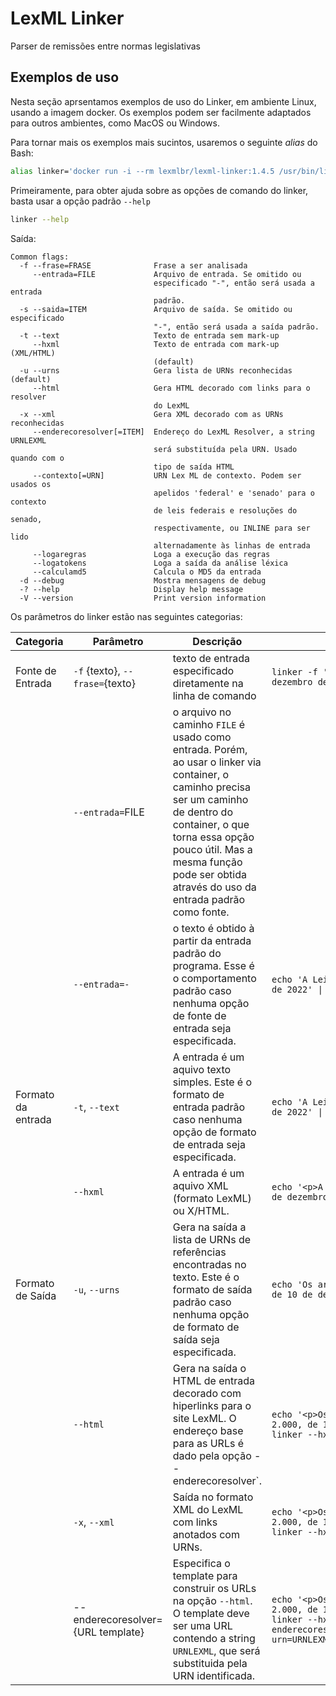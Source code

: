 # LexML Linker


Parser de remissões entre normas legislativas

## Exemplos de uso

Nesta seção aprsentamos exemplos de uso do Linker, em ambiente Linux, usando a imagem docker. Os exemplos podem ser facilmente adaptados para outros ambientes, como MacOS ou Windows. 

Para tornar mais os exemplos mais sucintos, usaremos o seguinte *alias* do Bash:

```bash
alias linker='docker run -i --rm lexmlbr/lexml-linker:1.4.5 /usr/bin/linkertool'
```

Primeiramente, para obter ajuda sobre as opções de comando do linker, basta usar a opção padrão `--help`

```bash
linker --help
```

Saída:

```
Common flags:
  -f --frase=FRASE              Frase a ser analisada
     --entrada=FILE             Arquivo de entrada. Se omitido ou
                                especificado "-", então será usada a entrada
                                padrão.
  -s --saida=ITEM               Arquivo de saída. Se omitido ou especificado
                                "-", então será usada a saída padrão.
  -t --text                     Texto de entrada sem mark-up
     --hxml                     Texto de entrada com mark-up (XML/HTML)
                                (default)
  -u --urns                     Gera lista de URNs reconhecidas (default)
     --html                     Gera HTML decorado com links para o resolver
                                do LexML
  -x --xml                      Gera XML decorado com as URNs reconhecidas
     --enderecoresolver[=ITEM]  Endereço do LexML Resolver, a string URNLEXML
                                será substituída pela URN. Usado quando com o
                                tipo de saída HTML
     --contexto[=URN]           URN Lex ML de contexto. Podem ser usados os
                                apelidos 'federal' e 'senado' para o contexto
                                de leis federais e resoluções do senado,
                                respectivamente, ou INLINE para ser lido
                                alternadamente às linhas de entrada
     --logaregras               Loga a execução das regras
     --logatokens               Loga a saída da análise léxica
     --calculamd5               Calcula o MD5 da entrada
  -d --debug                    Mostra mensagens de debug
  -? --help                     Display help message
  -V --version                  Print version information
```

Os parâmetros do linker estão nas seguintes categorias:

| Categoria | Parâmetro | Descrição | Exemplos |
|----|----|----|----|
| Fonte de Entrada | `-f` {texto}, `--frase=`{texto} | texto de entrada especificado diretamente na linha de comando | `linker -f 'A Lei n.o. 2.000, de 10 de dezembro de 2022'` |
|     | `--entrada=`FILE | o arquivo no caminho `FILE` é usado como entrada. Porém, ao usar o linker via container, o caminho precisa ser um caminho de dentro do container, o que torna essa opção pouco útil. Mas a mesma função pode ser obtida através do uso da entrada padrão como fonte. |  |
|     | `--entrada=-` | o texto é obtido à partir da entrada padrão do programa. Esse é o comportamento padrão caso nenhuma opção de fonte de entrada seja especificada. | `echo 'A Lei n.o. 2.000, de 10 de dezembro de 2022' \| linker` |
|Formato da entrada|`-t`, `--text`|A entrada é um aquivo texto simples. Este é o formato de entrada padrão caso nenhuma opção de formato de entrada seja especificada.| `echo 'A Lei n.o. 2.000, de 10 de dezembro de 2022' \| linker` |
|  |`--hxml`|A entrada é um aquivo XML (formato LexML) ou X/HTML. | `echo '<p>A Lei n.o. <b>2.000</b>, de 10 de dezembro de 2022</p>' \| linker --hxml` |
| Formato de Saída | `-u`, `--urns` | Gera na saída a lista de URNs de referências encontradas no texto. Este é o formato de saída padrão caso nenhuma opção de formato de saída seja especificada. | `echo 'Os arts. 10 e 12 da Lei n.o. 2.000, de 10 de dezembro de 2022' \| linker` |
|    | `--html` | Gera na saída o HTML de entrada decorado com hiperlinks para o site LexML. O endereço base para as URLs é dado pela opção --enderecoresolver`. | `echo '<p>Os arts. 10 e 12 da Lei n.o. 2.000, de 10 de dezembro de 2022</p>' \| linker --hxml --html` |
|    | `-x`, `--xml` | Saída no formato XML do LexML com links anotados com URNs. | `echo '<p>Os arts. 10 e 12 da Lei n.o. 2.000, de 10 de dezembro de 2022</p>' \| linker --hxml --xml` |
|    |  --enderecoresolver={URL template} | Especifica o template para construir os URLs na opção `--html`. O template deve ser uma URL contendo a string  `URNLEXML`, que será substituida pela URN identificada. | ``echo '<p>Os arts. 10 e 12 da Lei n.o. 2.000, de 10 de dezembro de 2022</p>' \| linker --hxml --html --enderecoresolver="https://normas.leg.br/?urn=URNLEXML"``  |
